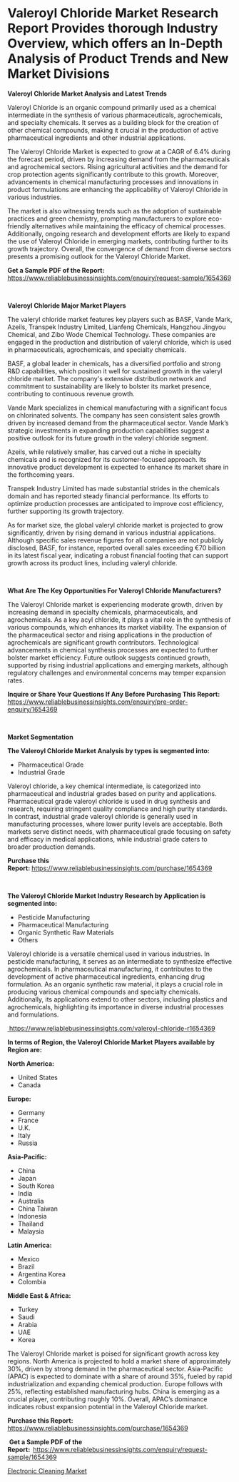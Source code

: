 <p><h1>Valeroyl Chloride Market Research Report Provides thorough Industry Overview, which offers an In-Depth Analysis of Product Trends and New Market Divisions</h1></p><p><strong>Valeroyl Chloride Market Analysis and Latest Trends</strong></p>
<p><p>Valeroyl Chloride is an organic compound primarily used as a chemical intermediate in the synthesis of various pharmaceuticals, agrochemicals, and specialty chemicals. It serves as a building block for the creation of other chemical compounds, making it crucial in the production of active pharmaceutical ingredients and other industrial applications.</p><p>The Valeroyl Chloride Market is expected to grow at a CAGR of 6.4% during the forecast period, driven by increasing demand from the pharmaceuticals and agrochemical sectors. Rising agricultural activities and the demand for crop protection agents significantly contribute to this growth. Moreover, advancements in chemical manufacturing processes and innovations in product formulations are enhancing the applicability of Valeroyl Chloride in various industries.</p><p>The market is also witnessing trends such as the adoption of sustainable practices and green chemistry, prompting manufacturers to explore eco-friendly alternatives while maintaining the efficacy of chemical processes. Additionally, ongoing research and development efforts are likely to expand the use of Valeroyl Chloride in emerging markets, contributing further to its growth trajectory. Overall, the convergence of demand from diverse sectors presents a promising outlook for the Valeroyl Chloride Market.</p></p>
<p><strong>Get a Sample PDF of the Report:&nbsp;</strong> <a href="https://www.reliablebusinessinsights.com/enquiry/request-sample/1654369?utm_campaign=2286&utm_medium=2&utm_source=Github&utm_content=ia&utm_term=15022025&utm_id=valeroyl-chloride">https://www.reliablebusinessinsights.com/enquiry/request-sample/1654369</a></p>
<p>&nbsp;</p>
<p><strong>Valeroyl Chloride Major Market Players</strong></p>
<p><p>The valeryl chloride market features key players such as BASF, Vande Mark, Azeils, Transpek Industry Limited, Lianfeng Chemicals, Hangzhou Jingyou Chemical, and Zibo Wode Chemical Technology. These companies are engaged in the production and distribution of valeryl chloride, which is used in pharmaceuticals, agrochemicals, and specialty chemicals.</p><p>BASF, a global leader in chemicals, has a diversified portfolio and strong R&D capabilities, which position it well for sustained growth in the valeryl chloride market. The company's extensive distribution network and commitment to sustainability are likely to bolster its market presence, contributing to continuous revenue growth.</p><p>Vande Mark specializes in chemical manufacturing with a significant focus on chlorinated solvents. The company has seen consistent sales growth driven by increased demand from the pharmaceutical sector. Vande Mark’s strategic investments in expanding production capabilities suggest a positive outlook for its future growth in the valeryl chloride segment.</p><p>Azeils, while relatively smaller, has carved out a niche in specialty chemicals and is recognized for its customer-focused approach. Its innovative product development is expected to enhance its market share in the forthcoming years.</p><p>Transpek Industry Limited has made substantial strides in the chemicals domain and has reported steady financial performance. Its efforts to optimize production processes are anticipated to improve cost efficiency, further supporting its growth trajectory.</p><p>As for market size, the global valeryl chloride market is projected to grow significantly, driven by rising demand in various industrial applications. Although specific sales revenue figures for all companies are not publicly disclosed, BASF, for instance, reported overall sales exceeding €70 billion in its latest fiscal year, indicating a robust financial footing that can support growth across its product lines, including valeryl chloride.</p></p>
<p>&nbsp;</p>
<p><strong>What Are The Key Opportunities For Valeroyl Chloride Manufacturers?</strong></p>
<p><p>The Valeroyl Chloride market is experiencing moderate growth, driven by increasing demand in specialty chemicals, pharmaceuticals, and agrochemicals. As a key acyl chloride, it plays a vital role in the synthesis of various compounds, which enhances its market viability. The expansion of the pharmaceutical sector and rising applications in the production of agrochemicals are significant growth contributors. Technological advancements in chemical synthesis processes are expected to further bolster market efficiency. Future outlook suggests continued growth, supported by rising industrial applications and emerging markets, although regulatory challenges and environmental concerns may temper expansion rates.</p></p>
<p><strong>Inquire or Share Your Questions If Any Before Purchasing This Report:</strong> <a href="https://www.reliablebusinessinsights.com/enquiry/pre-order-enquiry/1654369?utm_campaign=2286&utm_medium=2&utm_source=Github&utm_content=ia&utm_term=15022025&utm_id=valeroyl-chloride">https://www.reliablebusinessinsights.com/enquiry/pre-order-enquiry/1654369</a></p>
<p>&nbsp;</p>
<p><strong>Market Segmentation</strong></p>
<p><strong>The Valeroyl Chloride Market Analysis by types is segmented into:</strong></p>
<p><ul><li>Pharmaceutical Grade</li><li>Industrial Grade</li></ul></p>
<p><p>Valeroyl chloride, a key chemical intermediate, is categorized into pharmaceutical and industrial grades based on purity and applications. Pharmaceutical grade valeroyl chloride is used in drug synthesis and research, requiring stringent quality compliance and high purity standards. In contrast, industrial grade valeroyl chloride is generally used in manufacturing processes, where lower purity levels are acceptable. Both markets serve distinct needs, with pharmaceutical grade focusing on safety and efficacy in medical applications, while industrial grade caters to broader production demands.</p></p>
<p><strong>Purchase this Report:&nbsp;</strong><a href="https://www.reliablebusinessinsights.com/purchase/1654369?utm_campaign=2286&utm_medium=2&utm_source=Github&utm_content=ia&utm_term=15022025&utm_id=valeroyl-chloride">https://www.reliablebusinessinsights.com/purchase/1654369</a></p>
<p>&nbsp;</p>
<p><strong>The Valeroyl Chloride Market Industry Research by Application is segmented into:</strong></p>
<p><ul><li>Pesticide Manufacturing</li><li>Pharmaceutical Manufacturing</li><li>Organic Synthetic Raw Materials</li><li>Others</li></ul></p>
<p><p>Valeroyl chloride is a versatile chemical used in various industries. In pesticide manufacturing, it serves as an intermediate to synthesize effective agrochemicals. In pharmaceutical manufacturing, it contributes to the development of active pharmaceutical ingredients, enhancing drug formulation. As an organic synthetic raw material, it plays a crucial role in producing various chemical compounds and specialty chemicals. Additionally, its applications extend to other sectors, including plastics and agrochemicals, highlighting its importance in diverse industrial processes and formulations.</p></p>
<p><a href="https://www.reliablebusinessinsights.com/valeroyl-chloride-r1654369?utm_campaign=2286&utm_medium=2&utm_source=Github&utm_content=ia&utm_term=15022025&utm_id=valeroyl-chloride">&nbsp;https://www.reliablebusinessinsights.com/valeroyl-chloride-r1654369</a></p>
<p><strong>In terms of Region, the Valeroyl Chloride Market Players available by Region are:</strong></p>
<p>
    <p> <strong> North America: </strong>
        <ul>
            <li>United States</li>
            <li>Canada</li>
        </ul>
        </p> 
    <p> <strong> Europe: </strong>
        <ul>
            <li>Germany</li>
            <li>France</li>
            <li>U.K.</li>
            <li>Italy</li>
            <li>Russia</li>
        </ul>
        </p> 
    <p> <strong> Asia-Pacific: </strong>
        <ul>
            <li>China</li>
            <li>Japan</li>
            <li>South Korea</li>
            <li>India</li>
            <li>Australia</li>
            <li>China Taiwan</li>
            <li>Indonesia</li>
            <li>Thailand</li>
            <li>Malaysia</li>
        </ul>
        </p> 
    <p> <strong> Latin America: </strong>
        <ul>
            <li>Mexico</li>
            <li>Brazil</li>
            <li>Argentina Korea</li>
            <li>Colombia</li>
        </ul>
        </p> 
    <p> <strong> Middle East & Africa: </strong>
        <ul>
            <li>Turkey</li>
            <li>Saudi</li>
            <li>Arabia</li>
            <li>UAE</li>
            <li>Korea</li>
        </ul>
    </p>
    </p>
<p><p>The Valeroyl Chloride market is poised for significant growth across key regions. North America is projected to hold a market share of approximately 30%, driven by strong demand in the pharmaceutical sector. Asia-Pacific (APAC) is expected to dominate with a share of around 35%, fueled by rapid industrialization and expanding chemical production. Europe follows with 25%, reflecting established manufacturing hubs. China is emerging as a crucial player, contributing roughly 10%. Overall, APAC’s dominance indicates robust expansion potential in the Valeroyl Chloride market.</p></p>
<p><strong>Purchase this Report: </strong><a href="https://www.reliablebusinessinsights.com/purchase/1654369?utm_campaign=2286&utm_medium=2&utm_source=Github&utm_content=ia&utm_term=15022025&utm_id=valeroyl-chloride">https://www.reliablebusinessinsights.com/purchase/1654369</a></p>
<p>&nbsp;<strong>Get a Sample PDF of the Report:&nbsp;&nbsp;</strong><a href="https://www.reliablebusinessinsights.com/enquiry/request-sample/1654369?utm_campaign=2286&utm_medium=2&utm_source=Github&utm_content=ia&utm_term=15022025&utm_id=valeroyl-chloride">https://www.reliablebusinessinsights.com/enquiry/request-sample/1654369</a></p>
<p><strong></strong></p>
<p><p><a href="https://github.com/triattwood9919/Market-Research-Report-List-1/blob/main/electronic-cleaning-market.md?utm_campaign=2286&utm_medium=2&utm_source=Github&utm_content=ia&utm_term=15022025&utm_id=valeroyl-chloride">Electronic Cleaning Market</a></p></p>